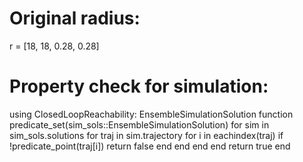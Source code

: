 # Original radius:
r = [18, 18, 0.28, 0.28]

# Property check for simulation:
using ClosedLoopReachability: EnsembleSimulationSolution
function predicate_set(sim_sols::EnsembleSimulationSolution)
    for sim in sim_sols.solutions
        for traj in sim.trajectory
            for i in eachindex(traj)
                if !predicate_point(traj[i])
                    return false
                end
            end
        end
    end
    return true
end

